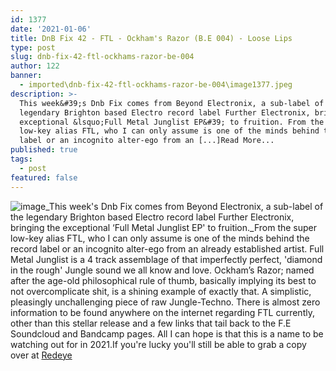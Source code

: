 ```yaml
---
id: 1377
date: '2021-01-06'
title: DnB Fix 42 - FTL - Ockham's Razor (B.E 004) - Loose Lips
type: post
slug: dnb-fix-42-ftl-ockhams-razor-be-004
author: 122
banner:
  - imported\dnb-fix-42-ftl-ockhams-razor-be-004\image1377.jpeg
description: >-
  This week&#39;s Dnb Fix comes from Beyond Electronix, a sub-label of the
  legendary Brighton based Electro record label Further Electronix, bringing the
  exceptional &lsquo;Full Metal Junglist EP&#39; to fruition. From the super
  low-key alias FTL, who I can only assume is one of the minds behind the record
  label or an incognito alter-ego from an [...]Read More...
published: true
tags:
  - post
featured: false
---
```

![image](../imported\dnb-fix-42-ftl-ockhams-razor-be-004\image1377.jpeg)_This week's Dnb Fix comes from Beyond Electronix, a sub-label of the legendary Brighton based Electro record label Further Electronix, bringing the exceptional ‘Full Metal Junglist EP' to fruition._From the super low-key alias FTL, who I can only assume is one of the minds behind the record label or an incognito alter-ego from an already established artist. Full Metal Junglist is a 4 track assemblage of that imperfectly perfect, 'diamond in the rough' Jungle sound we all know and love. Ockham’s Razor; named after the age-old philosophical rule of thumb, basically implying its best to not overcomplicate shit, is a shining example of exactly that. A simplistic, pleasingly unchallenging piece of raw Jungle-Techno. There is almost zero information to be found anywhere on the internet regarding FTL currently, other than this stellar release and a few links that tail back to the F.E Soundcloud and Bandcamp pages. All I can hope is that this is a name to be watching out for in 2021.If you're lucky you'll still be able to grab a copy over at [Redeye](https://www.redeyerecords.co.uk/vinyl/129017-b-e-004-ftl-full-metal-junglist-ep)